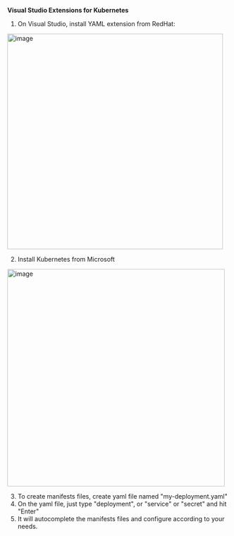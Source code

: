 **Visual Studio Extensions for Kubernetes**

1. On Visual Studio, install YAML extension from RedHat:
<img width="489" alt="image" src="https://github.com/user-attachments/assets/be8f2330-49d4-41ae-8e89-397b4cb62714">

2. Install Kubernetes from Microsoft

<img width="493" alt="image" src="https://github.com/user-attachments/assets/445de2f2-6110-48cc-b302-0799c7901685">

3. To create manifests files, create yaml file named "my-deployment.yaml"
4. On the yaml file, just type "deployment", or "service" or "secret" and hit "Enter"
5. It will autocomplete the manifests files and configure according to your needs.
